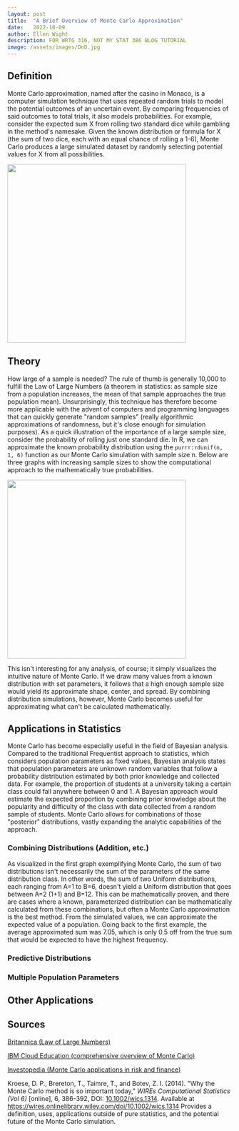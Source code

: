 ```yaml
---
layout: post
title:  "A Brief Overview of Monte Carlo Approximation"
date:   2022-10-09
author: Ellen Wight
description: FOR WRTG 316, NOT MY STAT 386 BLOG TUTORIAL
image: /assets/images/DnD.jpg
---
```


## Definition
Monte Carlo approximation, named after the casino in Monaco, is a computer simulation technique that uses repeated random trials to model the potential outcomes of an uncertain event. By comparing frequencies of said outcomes to total trials, it also models probabilities. For example, consider the expected sum X from rolling two standard dice while gambling in the method's namesake. Given the known distribution or formula for X (the sum of two dice, each with an equal chance of rolling a 1-6), Monte Carlo produces a large simulated dataset by randomly selecting potential values for X from all possibilities.

<img src="https://github.com/emwight/stat386-projects/raw/main/assets/images/Roll_sum.png" height="400" align="middle"/>

## Theory
How large of a sample is needed? The rule of thumb is generally 10,000 to fulfill the Law of Large Numbers (a theorem in statistics: as sample size from a population increases, the mean of that sample approaches the true population mean). Unsurprisingly, this technique has therefore become more applicable with the advent of computers and programming languages that can quickly generate "random samples" (really algorithmic approximations of randomness, but it's close enough for simulation purposes). As a quick illustration of the importance of a large sample size, consider the probability of rolling just one standard die. In R, we can approximate the known probability distribution using the `purrr:rdunif(n, 1, 6)` function as our Monte Carlo simulation with sample size n. Below are three graphs with increasing sample sizes to show the computational approach to the mathematically true probabilities.

<img src="https://github.com/emwight/stat386-projects/raw/main/assets/images/rolls.png" height="400" align="middle"/>

This isn't interesting for any analysis, of course; it simply visualizes the intuitive nature of Monte Carlo. If we draw many values from a known distribution with set parameters, it follows that a high enough sample size would yield its approximate shape, center, and spread. By combining distribution simulations, however, Monte Carlo becomes useful for approximating what can't be calculated mathematically. 

## Applications in Statistics
Monte Carlo has become especially useful in the field of Bayesian analysis. Compared to the traditional Frequentist approach to statistics, which considers population parameters as fixed values, Bayesian analysis states that population parameters are unknown random variables that follow a probability distribution estimated by both prior knowledge and collected data. For example, the proportion of students at a university taking a certain class could fall anywhere between 0 and 1. A Bayesian approach would estimate the expected proportion by combining prior knowledge about the popularity and difficulty of the class with data collected from a random sample of students. Monte Carlo allows for combinations of those "posterior" distributions, vastly expanding the analytic capabilities of the approach.

### Combining Distributions (Addition, etc.)
As visualized in the first graph exemplifying Monte Carlo, the sum of two distributions isn't necessarily the sum of the parameters of the same distribution class. In other words, the sum of two Uniform distributions, each ranging from A=1 to B=6, doesn't yield a Uniform distribution that goes between A=2 (1+1) and B=12. This can be mathematically proven, and there are cases where a known, parameterized distribution can be mathematically calculated from these combinations, but often a Monte Carlo approximation is the best method. From the simulated values, we can approximate the expected value of a population. Going back to the first example, the average approximated sum was 7.05, which is only 0.5 off from the true sum that would be expected to have the highest frequency.

### Predictive Distributions

### Multiple Population Parameters


## Other Applications

## Sources

[Britannica (Law of Large Numbers)](https://www.britannica.com/science/law-of-large-numbers)

[IBM Cloud Education (comprehensive overview of Monte Carlo)](https://www.ibm.com/cloud/learn/monte-carlo-simulation)

[Investopedia (Monte Carlo applications in risk and finance)](https://www.investopedia.com/terms/m/montecarlosimulation.asp)

Kroese, D. P., Brereton, T., Taimre, T., and Botev, Z. I. (2014). "Why the Monte Carlo method is so important today," _WIREs Computational Statistics (Vol 6)_ [online], 6, 386-392, DOI: [10.1002/wics.1314](https://doi.org/10.1002/wics.1314). Available at https://wires.onlinelibrary.wiley.com/doi/10.1002/wics.1314
Provides a definition, uses, applications outside of pure statistics, and the potential future of the Monte Carlo simulation.
